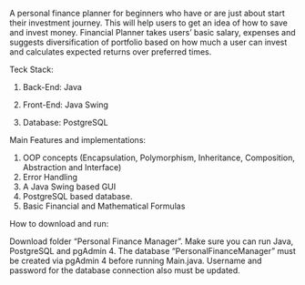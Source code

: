 A personal finance planner for beginners who have or are just about start their investment journey. This will help users to get an idea of how to save and invest money.
Financial Planner takes users’ basic salary, expenses and suggests diversification of portfolio based on how much a user can invest and calculates expected returns 
over preferred times.

Teck Stack:

1. Back-End: Java

2. Front-End: Java Swing

3. Database: PostgreSQL

Main Features and implementations:

1.	OOP concepts (Encapsulation, Polymorphism, Inheritance, Composition, Abstraction and Interface)
2.	Error Handling
3.	A Java Swing based GUI
4.	PostgreSQL based database.
5.	Basic Financial and Mathematical Formulas

How to download and run:

Download folder “Personal Finance Manager”.  Make sure you can run Java, PostgreSQL and pgAdmin 4. 
The database “PersonalFinanceManager” must be created via pgAdmin 4 before running Main.java. Username 
and password for the database connection also must be updated.
